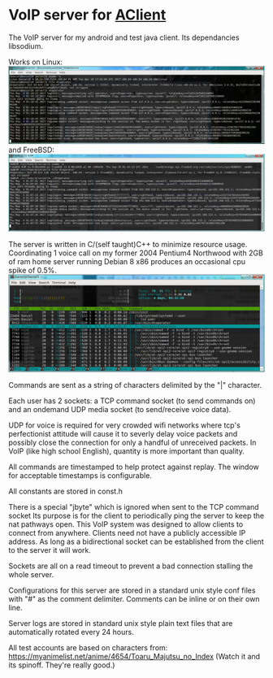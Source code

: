 # VoIP server for [AClient](https://github.com/AAccount/dt_call_aclient)

The VoIP server for my android and test java client. Its dependancies libsodium.

Works on Linux:
![Linux Screenshot](https://github.com/AAccount/dt_call_server/blob/master/Screenshot%20Fedora24.png "Call server running on Fedora 24 x64")
and FreeBSD:
![FreeBSD Screenshot](https://github.com/AAccount/dt_call_server/blob/master/Screenshot%20FreeBSD11.png "Call server running on FreeBSD 11 amd64")

The server is written in C/(self taught)C++ to minimize resource usage. Coordinating 1 voice call on my former 2004 Pentium4 Northwood with 2GB of ram home server running Debian 8 x86 produces an occasional cpu spike of 0.5%.
![CPU Usage 2004era P4](https://github.com/AAccount/dt_call_server/blob/master/Screenshot%20Live%20Call%20CPU.png)

Commands are sent as a string of characters delimited by the "|" character.

Each user has 2 sockets: a TCP command socket (to send commands on) and an ondemand UDP media socket (to send/receive voice data). 

UDP for voice is required for very crowded wifi networks where tcp's perfectionist attitude will cause it to severly delay voice packets and possibly close the connection for only a handful of unreceived packets. In VoIP (like high school English), quantity is more important than quality.

All commands are timestamped to help protect against replay. The window for acceptable timestamps is configurable.

All constants are stored in const.h

There is a special "jbyte" which is ignored when sent to the TCP command socket 
Its purpose is for the client to periodically ping the server to keep the nat pathways open. 
This VoIP system was designed to allow clients to connect from anywhere. 
Clients need not have a publicly accessible IP address.
As long as a bidirectional socket can be established from the client to the server it will work.

Sockets are all on a read timeout to prevent a bad connection stalling the whole server.

Configurations for this server are stored in a standard unix style conf files with "#" as the comment delimiter.
Comments can be inline or on their own line.

Server logs are stored in standard unix style plain text files that are automatically rotated every 24 hours.

All test accounts are based on characters from: https://myanimelist.net/anime/4654/Toaru_Majutsu_no_Index
(Watch it and its spinoff. They're really good.)
